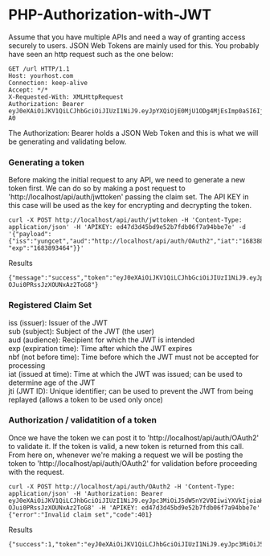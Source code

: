 # PHP-Authorization-with-JWT

Assume that you have multiple APIs and need a way of granting access securely to users. JSON Web Tokens are mainly used for this. You probably have seen an http request such as the one below:
```
GET /url HTTP/1.1
Host: yourhost.com
Connection: keep-alive
Accept: */*
X-Requested-With: XMLHttpRequest
Authorization: Bearer eyJ0eXAiOiJKV1QiLCJhbGciOiJIUzI1NiJ9.eyJpYXQiOjE0MjU1ODg4MjEsImp0aSI6IjU0ZjhjMjU1NWQyMjMiLCJpc3MiOiJzcC1qd3Qtc2ltcGxlLXRlY25vbTFrMy5jOS5pbyIsIm5iZiI6MTQyNTU4ODgyMSwiZXhwIjoxNDI1NTkyNDIxLCJkYXRhIjp7InVzZXJJZCI6IjEiLCJ1c2VyTmFtZSI6ImFkbWluIn19.HVYBe9xvPD8qt0wh7rXI8bmRJsQavJ8Qs29yfVbY-A0
```

The Authorization: Bearer holds a JSON Web Token and this is what we will be generating and validating below.

### Generating a token
Before making the initial request to any API, we need to generate a new token first. We can do so by making a post request to 'http://localhost/api/auth/jwttoken' passing the claim set. The API KEY in this case will be used as the key for encrypting and decrypting the token.
```
curl -X POST http://localhost/api/auth/jwttoken -H 'Content-Type: application/json' -H 'APIKEY: ed47d3d45bd9e52b7fdb06f7a94bbe7e' -d '{"payload":{"iss":"yungcet","aud":"http://localhost/api/auth/OAuth2","iat":"1683889864", "exp":"1683893464"}}'
```
Results
```
{"message":"success","token":"eyJ0eXAiOiJKV1QiLCJhbGciOiJIUzI1NiJ9.eyJpc3MiOiJ5dW5nY2V0IiwiYXVkIjoiaHR0cDovL2xvY2FsaG9zdC9hcGkvYXV0aC9PQXV0aDIiLCJpYXQiOiIxNjgzODg5ODY0IiwiZXhwcCI6IjE2ODM4OTM0NjQifQ.2VO69vJ3AbjizZieUkx-OJui0PRssJzXOUNxAz2ToG8"}
```
### Registered Claim Set
iss (issuer): Issuer of the JWT<br/>
sub (subject): Subject of the JWT (the user)<br/>
aud (audience): Recipient for which the JWT is intended<br/>
exp (expiration time): Time after which the JWT expires<br/>
nbf (not before time): Time before which the JWT must not be accepted for processing<br/>
iat (issued at time): Time at which the JWT was issued; can be used to determine age of the JWT<br/>
jti (JWT ID): Unique identifier; can be used to prevent the JWT from being replayed (allows a token to be used only once)

### Authorization / validatition of a token
Once we have the token we can post it to 'http://localhost/api/auth/OAuth2' to validate it. If the token is valid, a new token is returned from this call. From here on, whenever we're making a request we will be posting the token to 'http://localhost/api/auth/OAuth2' for validation before proceeding with the request.
```
curl -X POST http://localhost/api/auth/OAuth2 -H 'Content-Type: application/json' -H 'Authorization: Bearer eyJ0eXAiOiJKV1QiLCJhbGciOiJIUzI1NiJ9.eyJpc3MiOiJ5dW5nY2V0IiwiYXVkIjoiaHR0cDovL2xvY2FsaG9zdC9hcGkvYXV0aC9PQXV0aDIiLCJpYXQiOiIxNjgzODg5ODY0IiwiZXhwcCI6IjE2ODM4OTM0NjQifQ.2VO69vJ3AbjizZieUkx-OJui0PRssJzXOUNxAz2ToG8' -H 'APIKEY: ed47d3d45bd9e52b7fdb06f7a94bbe7e'
{"error":"Invalid claim set","code":401}
```
Results
```
{"success":1,"token":"eyJ0eXAiOiJKV1QiLCJhbGciOiJIUzI1NiJ9.eyJpc3MiOiJ5dW5nY2V0IiwiYXVkIjoiaHR0cDovL2xvY2FsaG9zdC9hcGkvYXV0aC9PQXV0aDIiLCJpYXQiOjE2ODM4OTA4NTIsImV4cCI6MTY4Mzg5NDQ1Mn0.XeYJHqC_9v_9JlAnCJajAMA5RUpHp9nQE6NqIMENdbo"}
```
